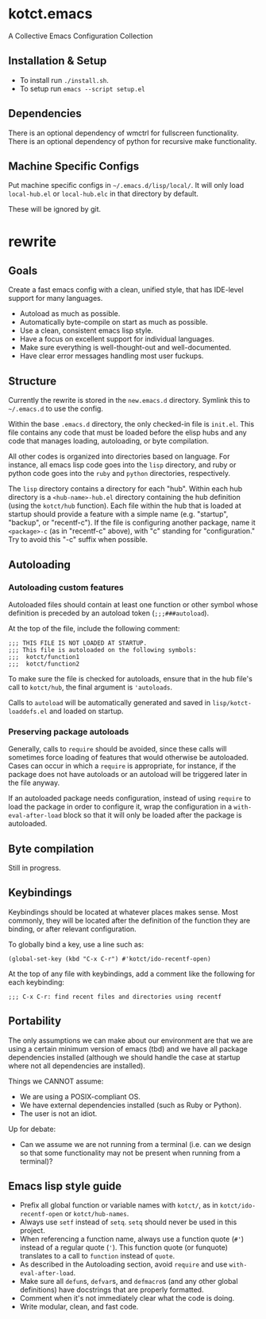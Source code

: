 kotct.emacs
===========

A Collective Emacs Configuration Collection

Installation & Setup
------------

* To install run `./install.sh`.
* To setup run `emacs --script setup.el`

Dependencies
------------
There is an optional dependency of wmctrl for fullscreen functionality.
There is an optional dependency of python for recursive make functionality.

Machine Specific Configs
------------
Put machine specific configs in `~/.emacs.d/lisp/local/`.
It will only load `local-hub.el` or `local-hub.elc` in that directory by default.

These will be ignored by git.


rewrite
=======

Goals
-----

Create a fast emacs config with a clean, unified style, that has IDE-level support for many languages.

- Autoload as much as possible.
- Automatically byte-compile on start as much as possible.
- Use a clean, consistent emacs lisp style.
- Have a focus on excellent support for individual languages.
- Make sure everything is well-thought-out and well-documented.
- Have clear error messages handling most user fuckups.

Structure
---------

Currently the rewrite is stored in the `new.emacs.d` directory.
Symlink this to `~/.emacs.d` to use the config.

Within the base `.emacs.d` directory, the only checked-in file is `init.el`.
This file contains any code that must be loaded before the elisp hubs and
any code that manages loading, autoloading, or byte compilation.

All other codes is organized into directories based on language.
For instance, all emacs lisp code goes into the `lisp` directory, and ruby
or python code goes into the `ruby` and `python` directories, respectively.

The `lisp` directory contains a directory for each "hub".
Within each hub directory is a `<hub-name>-hub.el` directory containing
the hub definition (using the `kotct/hub` function).
Each file within the hub that is loaded at startup should provide a
feature with a simple name (e.g. "startup", "backup", or "recentf-c").
If the file is configuring another package, name it `<package>-c`
(as in "recentf-c" above), with "c" standing for "configuration."
Try to avoid this "-c" suffix when possible.

Autoloading
-----------

### Autoloading custom features

Autoloaded files should contain at least one function or other symbol
whose definition is preceded by an autoload token (`;;;###autoload`).

At the top of the file, include the following comment:
```
;;; THIS FILE IS NOT LOADED AT STARTUP.
;;; This file is autoloaded on the following symbols:
;;;  kotct/function1
;;;  kotct/function2
```

To make sure the file is checked for autoloads, ensure that in the
hub file's call to `kotct/hub`, the final argument is `'autoloads`.

Calls to `autoload` will be automatically generated and saved in
`lisp/kotct-loaddefs.el` and loaded on startup.

### Preserving package autoloads

Generally, calls to `require` should be avoided, since these calls will
sometimes force loading of features that would otherwise be autoloaded.
Cases can occur in which a `require` is appropriate, for instance, if
the package does not have autoloads or an autoload will be triggered
later in the file anyway.

If an autoloaded package needs configuration, instead of using `require`
to load the package in order to configure it, wrap the configuration in
a `with-eval-after-load` block so that it will only be loaded after the
package is autoloaded.

Byte compilation
----------------

Still in progress.

Keybindings
-----------

Keybindings should be located at whatever places makes sense.
Most commonly, they will be located after the definition of the
function they are binding, or after relevant configuration.

To globally bind a key, use a line such as:
```
(global-set-key (kbd "C-x C-r") #'kotct/ido-recentf-open)
```

At the top of any file with keybindings, add a comment like the following for each keybinding:
```
;;; C-x C-r: find recent files and directories using recentf
```

Portability
-----------

The only assumptions we can make about our environment are that we
are using a certain minimum version of emacs (tbd) and we have all
package dependencies installed (although we should handle the case at
startup where not all dependencies are installed).

Things we CANNOT assume:
- We are using a POSIX-compliant OS.
- We have external dependencies installed (such as Ruby or Python).
- The user is not an idiot.

Up for debate:
- Can we assume we are not running from a terminal (i.e. can we design so that
some functionality may not be present when running from a terminal)?

Emacs lisp style guide
----------------------

- Prefix all global function or variable names with `kotct/`,
as in `kotct/ido-recentf-open` or `kotct/hub-names`.
- Always use `setf` instead of `setq`.
`setq` should never be used in this project.
- When referencing a function name, always use a function quote (`#'`)
instead of a regular quote (`'`). This function quote (or funquote) translates
to a call to `function` instead of `quote`.
- As described in the Autoloading section, avoid `require` and use `with-eval-after-load`.
- Make sure all `defun`s, `defvar`s, and `defmacro`s (and any other global definitions)
have docstrings that are properly formatted.
- Comment when it's not immediately clear what the code is doing.
- Write modular, clean, and fast code.
